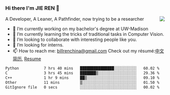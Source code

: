 ### Hi there I'm JIE REN 👋

<img align="right" src="https://github-readme-stats.vercel.app/api?username=BillRencn&show_icons=true&icon_color=0366d6&bg_color=ffffff&hide_title=true" />
A Developer, A Leaner, A Pathfinder, now trying to be a researcher

- 🔭 I’m currently working on my bachelor's degree at UW-Madison
- 🌱 I’m currently learning the tricks of traditional tasks in Computer Vision.
- 👯 I’m looking to collaborate with interesting people like you. 
- 🤔 I’m looking for interns.
- 📫 How to reach me: billrenchina@gmail.com
Check out my résumé:[中文简历](), [Resume]()

<!--START_SECTION:waka-->

```txt
Python           7 hrs 40 mins   ███████████████░░░░░░░░░░   60.02 %
C                3 hrs 45 mins   ███████▒░░░░░░░░░░░░░░░░░   29.36 %
C++              1 hr 9 mins     ██▒░░░░░░░░░░░░░░░░░░░░░░   09.10 %
Other            11 mins         ▒░░░░░░░░░░░░░░░░░░░░░░░░   01.50 %
GitIgnore file   0 secs          ░░░░░░░░░░░░░░░░░░░░░░░░░   00.02 %
```

<!--END_SECTION:waka-->
